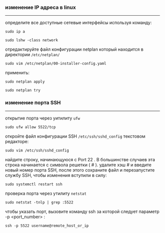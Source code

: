 ### изменение IP адреса в linux
***
определите все доступные сетевые интерфейсы используя команду:  
```
sudo ip a  
```
```
sudo lshw -class network  
```
отредактируйте файл конфигурации netplan который находится в директории `/etc/netplan/`  
```
sudo vim /etc/netplan/00-installer-config.yaml  
```
применить:  
```
sudo netplan apply  
```
```
sudo netplan try    
```
### изменение порта SSH  
---
открытие порта через уитилиту `ufw`  
```
sudo ufw allow 5522/tcp
```
откройте файл конфигурации SSH `/etc/ssh/sshd_config` текстовом редакторе:  
```
sudo vim /etc/ssh/sshd_config
```
найдите строку, начинающуюся с Port 22 . В большинстве случаев эта строка начинается с символа решетки ( # ). удалите хэш # и введите новый номер порта SSH,
после этого сохраните файл и перезапустите службу SSH, чтобы изменения вступили в силу:  
```
sudo systemctl restart ssh
```
проверка порта через утилиту `netstat`
```
sudo netstat -tnlp | grep :5522
```
чтобы указать порт, вызовите команду ssh за которой следует параметр -p <port_number> :
```
ssh -p 5522 username@remote_host_or_ip
```

